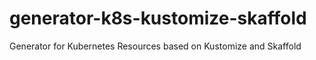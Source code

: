 # generator-k8s-kustomize-skaffold
Generator for Kubernetes Resources based on Kustomize and Skaffold
